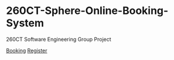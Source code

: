 # 260CT-Sphere-Online-Booking-System
260CT Software Engineering Group Project

<a href="booking.html" title="booking">Booking</a>
<a href="register.html" title="register">Register</a>
